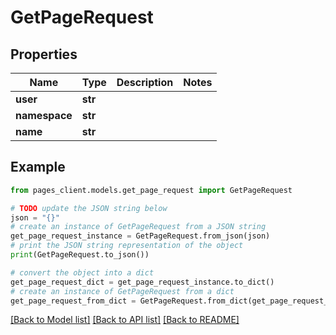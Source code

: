 # GetPageRequest


## Properties

Name | Type | Description | Notes
------------ | ------------- | ------------- | -------------
**user** | **str** |  | 
**namespace** | **str** |  | 
**name** | **str** |  | 

## Example

```python
from pages_client.models.get_page_request import GetPageRequest

# TODO update the JSON string below
json = "{}"
# create an instance of GetPageRequest from a JSON string
get_page_request_instance = GetPageRequest.from_json(json)
# print the JSON string representation of the object
print(GetPageRequest.to_json())

# convert the object into a dict
get_page_request_dict = get_page_request_instance.to_dict()
# create an instance of GetPageRequest from a dict
get_page_request_from_dict = GetPageRequest.from_dict(get_page_request_dict)
```
[[Back to Model list]](../README.md#documentation-for-models) [[Back to API list]](../README.md#documentation-for-api-endpoints) [[Back to README]](../README.md)


